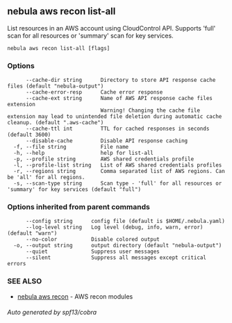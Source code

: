 ## nebula aws recon list-all

List resources in an AWS account using CloudControl API. Supports 'full' scan for all resources or 'summary' scan for key services.

```
nebula aws recon list-all [flags]
```

### Options

```
      --cache-dir string      Directory to store API response cache files (default "nebula-output")
      --cache-error-resp      Cache error response
      --cache-ext string      Name of AWS API response cache files extension 
                              Warning! Changing the cache file extension may lead to unintended file deletion during automatic cache cleanup. (default ".aws-cache")
      --cache-ttl int         TTL for cached responses in seconds (default 3600)
      --disable-cache         Disable API response caching
  -f, --file string           File name
  -h, --help                  help for list-all
  -p, --profile string        AWS shared credentials profile
  -l, --profile-list string   List of AWS shared credentials profiles
  -r, --regions string        Comma separated list of AWS regions. Can be 'all' for all regions.
  -s, --scan-type string      Scan type - 'full' for all resources or 'summary' for key services (default "full")
```

### Options inherited from parent commands

```
      --config string      config file (default is $HOME/.nebula.yaml)
      --log-level string   Log level (debug, info, warn, error) (default "warn")
      --no-color           Disable colored output
  -o, --output string      output directory (default "nebula-output")
      --quiet              Suppress user messages
      --silent             Suppress all messages except critical errors
```

### SEE ALSO

* [nebula aws recon](nebula_aws_recon.md)	 - AWS recon modules

###### Auto generated by spf13/cobra
